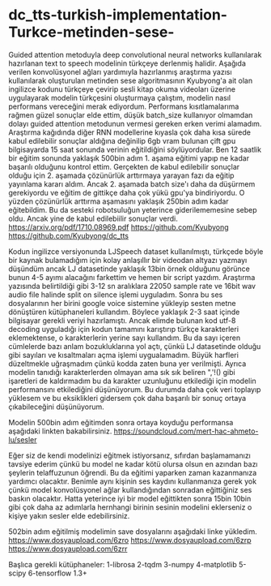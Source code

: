 # dc_tts-turkish-implementation-Turkce-metinden-sese-
Guided attention metoduyla deep convolutional neural networks kullanılarak hazırlanan text to speech modelinin türkçeye derlenmiş halidir.
Aşağıda verilen konvolüsyonel ağları yardımıyla hazırlanmış araştırma yazısı kullanılarak oluşturulan metinden sese algoritmasının Kyubyong'a ait olan ingilizce kodunu türkçeye çevirip sesli kitap okuma videoları üzerine uygulayarak modelin türkçesini oluşturmaya çalıştım, modelin nasıl performans vereceğini merak ediyordum. Performans kısıtlamalarıma rağmen güzel sonuçlar elde ettim, düşük batch_size kullanıyor olmamdan dolayı guided attention metodunun vermesi gereken erken verimi alamadım. Araştırma kağıdında diğer RNN modellerine kıyasla çok daha kısa sürede kabul edilebilir sonuçlar aldığına değinilip 6gb vram bulunan çift gpu bilgisayarda 15 saat sonunda verinin eğitildiğini söylüyordular.
Ben 12 saatlik bir eğitim sonunda yaklaşık 500bin adım 1. aşama eğitimi yapıp ne kadar başarılı olduğunu kontrol ettim. Gerçekten de kabul edilebilir sonuçlar olduğu için 2. aşamada çözünürlük arttırmaya yarayan fazı da eğitip yayınlama kararı aldım. Ancak 2. aşamada batch size'ı daha da düşürmem gerekiyordu ve eğitim de gittikçe daha çok yükü gpu'ya bindiriyordu. O yüzden çözünürlük arttırma aşamasını yaklaşık 250bin adım kadar eğitebildim. Bu da sesteki robotsuluğun yeterince giderilememesine sebep oldu. Ancak yine de kabul edilebiilir sonuçlar verdi.
https://arxiv.org/pdf/1710.08969.pdf
https://github.com/Kyubyong
https://github.com/Kyubyong/dc_tts

Kodun ingilizce versiyonunda LJSpeech dataset kullanılmıştı, türkçede böyle bir kaynak bulamadığım için kolay anlaşıllır bir videodan altyazı yazmayı düşündüm ancak LJ datasetinde yaklaşık 13bin örnek olduğunu görünce bunun 4-5 ayımı alacağını farkettim ve hemen bir script yazdım.
Araştırma yazısında belirtildiği gibi 3-12 sn aralıklara 22050 sample rate ve 16bit wav audio file halinde split on silence işlemi uyguladım. Sonra bu ses dosyalarının her birini google voice sistemine yükleyip sesten metne dönüştüren kütüphaneleri kullandım. Böylece yaklaşık 2-3 saat içinde bilgisayar gerekli veriyi hazırlamıştı. Ancak elimde bulunan kod utf-8 decoding uyguladığı için kodun tamamını karıştırıp türkçe karakterleri eklemektense, o karakterlerin yerine sayı kullandım. Bu da sayı içeren cümlelerde bazı anlam bozukluklarına yol açtı, çünkü LJ datasetinde olduğu gibi sayıları ve kısaltmaları açma işlemi uygualamadım. Büyük harfleri düzeltmekle uğraşmadım çünkü kodda zaten buna yer verilmişti. Ayrıca modelin tanıdığı karakterlerden olmayan ama sık sık beliren ",'!() gibi işaretleri de kaldırmadım bu da karakter uzunluğunu etkilediği için modelin performansını etkilediğini düşünüyorum. Bu durumda daha çok veri toplayıp yüklesem ve bu eksiklikleri gidersem çok daha başarılı bir sonuç ortaya çıkabileceğini düşünüyorum.

Modelin 500bin adım eğitimden sonra ortaya koyduğu performansa aşağıdaki linkten bakabilirsiniz.
https://soundcloud.com/mert-hac-ahmeto-lu/sesler

Eğer siz de kendi modelinizi eğitmek istiyorsanız, sıfırdan başlamamanızı tavsiye ederim çünkü bu model ne kadar kötü olursa olsun en azından bazı şeylerin telaffuzunun öğrendi. Bu da eğitimi yaparken zaman kazanmanıza yardımcı olacaktır. Benimle aynı kişinin ses kaydını kullanmanıza gerek yok çünkü model konvolüsyonel ağlar kullandığından sonradan eğittiğiniz ses baskın olacaktır. Hatta yeterince iyi bir model eğittikten sonra 15bin 10bin gibi çok daha az adımlarla hernhangi birinin sesinin modelini eklerseniz o kişiye yakın sesler elde edebilirsiniz.

502bin adım eğitilmiş modelimin save dosyalarını aşağıdaki linke yükledim.
https://www.dosyaupload.com/6zro https://www.dosyaupload.com/6zrp https://www.dosyaupload.com/6zrr

Başlıca gerekli kütüphaneler:
  1-librosa
  2-tqdm
  3-numpy
  4-matplotlib
  5-scipy
  6-tensorflow 1.3+

